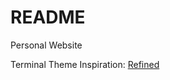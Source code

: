 # README

Personal Website

Terminal Theme Inspiration: [Refined](https://github.com/ohmyzsh/ohmyzsh/wiki/Themes#refined)

